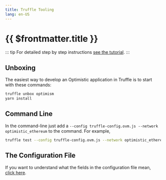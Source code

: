 ```yaml
---
title: Truffle Tooling
lang: en-US
---
```


# {{ $frontmatter.title }}


::: tip
For detailed step by step instructions [see the
tutorial](https://github.com/ethereum-optimism/optimism-tutorial/tree/main/truffle).
:::


## Unboxing

The easiest way to develop an Optimistic application in Truffle is to start with
these commands:

```sh
truffle unbox optimism
yarn install
```

## Command Line

In the command-line just add a `--config truffle-config.ovm.js --network optimistic_ethereum` to the command. For example,

```sh
truffle test --config truffle-config.ovm.js --network optimistic_ethereum
```

## The Configuration File

If you want to understand what the fields in the configuration file mean,
[click here](https://github.com/ethereum-optimism/optimism-tutorial/tree/main/truffle#truffle-configuration).
